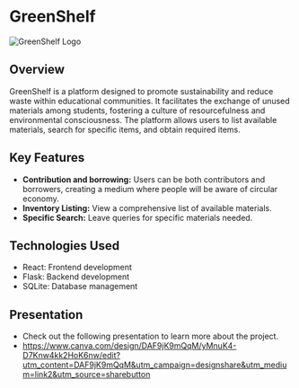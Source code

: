 # GreenShelf
![GreenShelf Logo](https://imgur.com/a/AnfWICr)
## Overview

GreenShelf is a platform designed to promote sustainability and reduce waste within educational communities. It facilitates the exchange of unused materials among students, fostering a culture of resourcefulness and environmental consciousness. The platform allows users to list available materials, search for specific items, and obtain required items.

## Key Features

- **Contribution and borrowing:** Users can be both contributors and borrowers, creating a medium where people will be aware of circular economy.
- **Inventory Listing:** View a comprehensive list of available materials.
- **Specific Search:** Leave queries for specific materials needed.

## Technologies Used

- React: Frontend development
- Flask: Backend development
- SQLite: Database management

## Presentation
- Check out the following presentation to learn more about the project.
- https://www.canva.com/design/DAF9jK9mQqM/yMnuK4-D7Knw4kk2HoK6nw/edit?utm_content=DAF9jK9mQqM&utm_campaign=designshare&utm_medium=link2&utm_source=sharebutton

